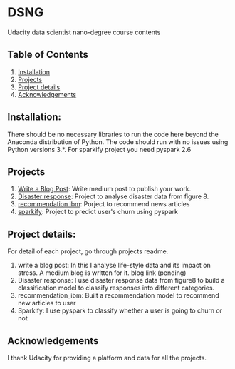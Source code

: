 # DSNG
Udacity data scientist nano-degree course contents

## Table of Contents

1. [Installation](#installation)
2. [Projects](#Projects)
3. [Project details](#Project-details)
4. [Acknowledgements](#acknowledgements)

## Installation: 
There should be no necessary libraries to run the code here beyond the Anaconda distribution of Python.  The code should run with no issues using Python versions 3.*. For sparkify project you need pyspark 2.6

## Projects
1. [Write a Blog Post](https://github.com/khemkaiitr/DSNG/tree/main/blog_post): Write medium post to publish your work.
2. [Disaster response](https://github.com/khemkaiitr/DSNG/tree/main/disaster_response): Project to analyse disaster data from figure 8.
3. [recommendation ibm](https://github.com/khemkaiitr/DSNG/tree/main/recommendation_ibm): Porject to recommend news articles
4. [sparkify](https://github.com/khemkaiitr/DSNG/tree/main/sparkify): Project to predict user's churn using pyspark

## Project details:
For detail of each project, go through projects readme.
1. write a blog post: In this I analyse life-style data and its impact on stress. A medium blog is written for it. blog link (pending)
2. Disaster response: I use disaster response data from figure8 to build a classification model to classify responses into different categories.
3. recommendation_ibm: Built a recommendation model to recommend new articles to user
4. Sparkify: I use pyspark to classify whether a user is going to churn or not

## Acknowledgements
I thank Udacity for providing a platform and data for all the projects.


